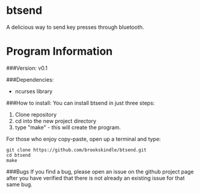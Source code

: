 btsend
======

A delicious way to send key presses through bluetooth.

Program Information
===================
###Version:
v0.1

###Dependencies:
* ncurses library

###How to install:
You can install btsend in just three steps:

1. Clone repository
2. cd into the new project directory
3. type "make" - this will create the program.

For those who enjoy copy-paste, open up a terminal and type:

```
git clone https://github.com/brookskindle/btsend.git
cd btsend
make
```

###Bugs
If you find a bug, please open an issue on the github project page after you
have verified that there is not already an existing issue for that same bug.
